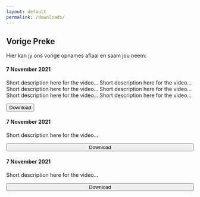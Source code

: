 ```yaml
---
layout: default
permalink: /downloads/
---
```


## Vorige Preke

Hier kan jy ons vorige opnames aflaai en saam jou neem:

<div class="card"> 
  <div class="container">
    <h4><b>7 November 2021</b></h4> 
    <p>Short description here for the video... Short description here for the video... Short description here for the video... Short description here for the video... Short description here for the video... Short description here for the video...</p> 
    <button class="btn"><i class="fas fa-download"></i> Download</button>
  </div>
</div>

<div class="card"> 
  <div class="container">
    <h4><b>7 November 2021</b></h4> 
    <p>Short description here for the video...</p> 
    <button class="btn" style="width:100%"><i class="fa fa-download"></i> Download</button>
  </div>
</div>

<div class="card"> 
  <div class="container">
    <h4><b>7 November 2021</b></h4> 
    <p>Short description here for the video...</p> 
    <button class="btn" style="width:100%"><i class="fa fa-download"></i> Download</button>
  </div>
</div>
